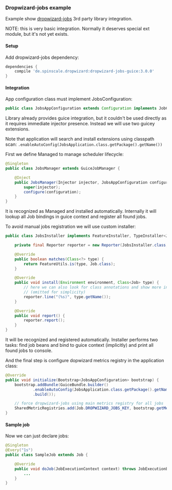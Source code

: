 ### Dropwizard-jobs example

Example show [dropwizard-jobs](https://github.com/spinscale/dropwizard-jobs) 3rd party library integration.

NOTE: this is very basic integration. Normally it deserves special ext module, but it's not yet exists.

#### Setup

Add dropwizard-jobs dependency:

```groovy
dependencies {
    compile 'de.spinscale.dropwizard:dropwizard-jobs-guice:3.0.0'
}
```

#### Integration

App configuration class must implement JobsConfiguration:

```java
public class JobsAppConfiguration extends Configuration implements JobConfiguration
```

Library already provides guice integration, but it couldn't be used directly as it requires immediate
injector presence. Instead we will use two guicey extensions. 

Note that application will search and install extensions using classpath scan: `.enableAutoConfig(JobsApplication.class.getPackage().getName())`

First we define Managed to manage scheduler lifecycle: 

```java
@Singleton
public class JobsManager extends GuiceJobManager {

    @Inject
    public JobsManager(Injector injector, JobsAppConfiguration configuration) {
        super(injector);
        configure(configuration);
    }
}
```

It is recognized as Managed and installed automatically. Internally it will lookup all Job bindings in guice context
and register all found jobs.

To avoid manual jobs registration we will use custom installer:

```java
public class JobsInstaller implements FeatureInstaller, TypeInstaller<Job> {

    private final Reporter reporter = new Reporter(JobsInstaller.class, "jobs =");

    @Override
    public boolean matches(Class<?> type) {
        return FeatureUtils.is(type, Job.class);
    }

    @Override
    public void install(Environment environment, Class<Job> type) {
        // here we can also look for class annotations and show more info in console
        // (omitted for simplicity)
        reporter.line("(%s)", type.getName());
    }

    @Override
    public void report() {
        reporter.report();
    }
}
```

It will be recognized and registered automatically. Installer performs two tasks: find job beans and bind to guice context (implicitly)
and print all found jobs to console.

And the final step is configure dopwizard metrics registry in the application class:

```java
@Override
public void initialize(Bootstrap<JobsAppConfiguration> bootstrap) {
    bootstrap.addBundle(GuiceBundle.builder()
            .enableAutoConfig(JobsApplication.class.getPackage().getName())
            .build());

    // force dropwizard-jobs using main metrics registry for all jobs
    SharedMetricRegistries.add(Job.DROPWIZARD_JOBS_KEY, bootstrap.getMetricRegistry());
}
```

#### Sample job

Now we can just declare jobs:

```java
@Singleton
@Every("1s")
public class SampleJob extends Job {

    @Override
    public void doJob(JobExecutionContext context) throws JobExecutionException {
        ...
    }
}
```